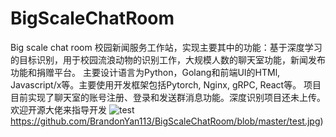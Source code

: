 # BigScaleChatRoom
Big scale chat room
校园新闻服务工作站，实现主要其中的功能：基于深度学习的目标识别，用于校园流浪动物的识别工作，大规模人数的聊天室功能，新闻发布功能和捐赠平台。
主要设计语言为Python，Golang和前端UI的HTMl, Javascript/x等。主要使用开发框架包括Pytorch, Nginx, gRPC, React等。
项目目前实现了聊天室的账号注册、登录和发送群消息功能。深度识别项目还未上传。欢迎开源大佬来指导开发
![test](https://github.com/BrandonYan113/BigScaleChatRoom/blob/master/test.jpg)https://github.com/BrandonYan113/BigScaleChatRoom/blob/master/test.jpg)

